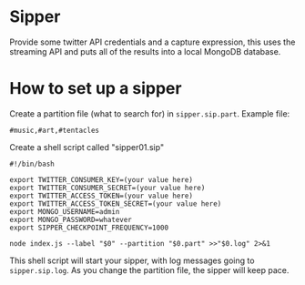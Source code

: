 # Sipper

Provide some twitter API credentials and a capture expression, this uses the streaming API and puts all of the results into a local MongoDB database.

# How to set up a sipper

Create a partition file (what to search for) in `sipper.sip.part`.  Example file:

```
#music,#art,#tentacles
```

Create a shell script called "sipper01.sip"

```
#!/bin/bash

export TWITTER_CONSUMER_KEY=(your value here)
export TWITTER_CONSUMER_SECRET=(your value here)
export TWITTER_ACCESS_TOKEN=(your value here)
export TWITTER_ACCESS_TOKEN_SECRET=(your value here)
export MONGO_USERNAME=admin
export MONGO_PASSWORD=whatever
export SIPPER_CHECKPOINT_FREQUENCY=1000

node index.js --label "$0" --partition "$0.part" >>"$0.log" 2>&1
```

This shell script will start your sipper, with log messages going to `sipper.sip.log`.  As you change the partition file, the sipper will keep pace.